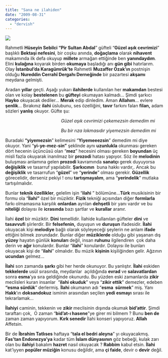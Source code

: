 ```yaml
---
title: "Sana ne ilahiden"
date: "2009-08-31"
categories: 
  - "dervish"
---
```


![](/uploads/image/_Meister_002b.jpg)

Rahmetli **Hüseyin Sebilci “Pir Sultan Abdal**” güfteli “**Güzel aşık cevrimizi**” başlıklı **Bektaşi nefesini**, bir coşku anında, **doğaçlama** olarak **nihavent** makamında ilk defa okuyup **millete** armağan ettiğinde ben **yanındaydım**. Elini **kulağına** koyarak birden **okumaya** başladığı anı **gün gibi** hatırlarım. Olay **İstanbul’da Karagümrük’te** Rahmetli **Muzaffer Ozak’ın** postnişin olduğu **Nureddin Cerrahî Dergahı Derneğinde** bir pazartesi **akşamı** meydana gelmişti.

Aradan **yıllar** geçti. Aşağı yukarı **ilahilerde** kullanılan her **makamdan** bestesi olan ve kolay **bestelenen** bu **güfteyi** okumayan kalmadı… Şimdi şarkıcı **Hayko** okuyacak dediler… **Merak** edip dinledim. Aman **Allahım**… evlere **şenlik**… Bırakınız **ilahi** üslubunu, ses özelliğini, **tavır** farkını falan **filan,** adam sözleri **yanlış** okuyor. Güfte şu:

                                             _Güzel aşık cevrimizi çekemezsin demedim mi_

                                             _Bu bir rıza lokmasıdır yiyemezsin demedim_ _mi_

Buradaki **“yiyemezsin**” kelimesini “**Yiyemeeezsin**” demedim mi diye okuyor. Yani “**yi-ye-mez-sin”** şeklinde aynı **uzunlukla** okunması gereken dört hecenin üçüncüsü olan “**mez**” hecesini olması gereken **boyundan** üç misli fazla okuyarak inanılmaz bir **prozodi** hatası yapıyor. Söz ile **melodinin** buluşması anlamına gelen **prozodi** kavramında **sanatçı** gerek duyuyorsa **değişiklik** ve tasarruf yapılabilir. **Şarkıcının**  buna hakkı vardır,. Ancak bu **değişiklik** ve tasarrufun “**güzel**” ve “**yerinde**” olması gerekir. **Güzellik** görecelidir, derseniz pekiyi ! onu **tartışmayalım**, ama “**yerindelik**” mutlaka tartışılmalıdır.

Bunlar **teknik özellikler**, gelelim işin “**ilahi** ” bölümüne…**Türk** musikisinin bir formu ola “**İlahi”** özel bir müziktir. **Fizik** tekniği açısından diğer **formlarla** farkı olmamasına karşılık **onlardan** ayrılan **dehşetli** bir yanı vardır ve bu **niteliği** dolayısı ile **icrasında** bazı şartlar ve **kurallar** aranır.

İlahi **özel** bir müziktir. **Dini** temellidir. İlahide kullanılan güfteler **dini** ve **tasavvufi** şiirlerdir. Bir **felsefenin,** duyuşun ve **duruşun** ifadesidir. **İlahi** okuyacak kişi **melodiye** bağlı olarak söyleyeceği şeylerin ne anlam **ifade** ettiğini bilmek zorundadır. Bunlar diğer **müziklerde** olduğu gibi yaşanan dış **yüzey** hayatın günlük **konuları** değil, insan **ruhunu** ilgilendiren  çok daha derin ve **ağır** konulardır. Bunlar “**ilahi**” konulardır. Dolayısı ile bunları okuyacak kişi de “**ilahi**” olmalıdır. Bu müzik **kişinin** kişiliğinden gelir. Ağzının **ucundan** gelmez…

**İlahi** son zamanda **şarkı** gibi her herde okunuyor. Bu yanlıştır. **İlahi** eskiden **tekkelerde** usül sırasında, meydanlar  açıldığında **evrad** ve **salavatlardan** sonra **esma**’ya sıra geldiğinde okunurdu. Bu yüzden eski zamanlarda **zikir** meclisleri kuran insanlar  “**ilahi okuduk**” veya “**zikir ettik**” demezler, edeben **“esma sürdük**” derlermiş. **İlahi** okumanın adı “**esma  sürmek**” miş. Yanı **Hakk**’ın **doksandokuz** isminin arasından seçilen **yedi esmayı** sırası ile tekrarlamak…

**İlahiyi** caminin, tekkenin ve **zikir** meclisinin dışında okumak **bid’attir**. Şimdi taraftarı çok,  O zaman “**bid’at-ı hasene**”ye girer mi bilmem ? Bunu **ben de** zaman zaman yapıyorum. **Kırk senedir** İlahi konseri yapıyoruz. **Allah** Affetsin.

Bir de **İbrahim Tatlıses** haftaya “**tala el bedri aleyna**” yı okuyacakmış. **Fas’tan Endonezya’ya** kadar tüm **İslam dünyasının** göz bebeği, kulak zarı olan bu **ilahiyi** bakalım **hazret** nasıl okuyacak ? **Rabbim** kabul etsin. **İlahi** kat’iyyen **popüler müziğin** konusu değildir, ama **çi faide**, devir o **devir** değil.
